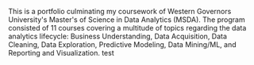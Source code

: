 This is a portfolio culminating my coursework of Western Governors University's Master's of Science in Data Analytics (MSDA). The program consisted of 11 courses covering a multitude of topics regarding the data analytics lifecycle: Business Understanding, Data Acquisition, Data Cleaning, Data Exploration, Predictive Modeling, Data Mining/ML, and Reporting and Visualization.
test
